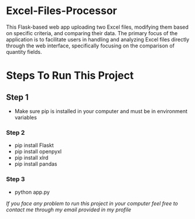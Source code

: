 # Excel-Files-Processor
This Flask-based web app uploading two Excel files, modifying them based on specific criteria, and comparing their data. The primary focus of the application is to facilitate users in handling and analyzing Excel files directly through the web interface, specifically focusing on the comparison of quantity fields.

<h1>Steps To Run This Project</h1>
<h2>Step 1</h2>
    <ul>
        <li>Make sure pip is installed in your computer and must be in environment variables</li>
    </ul>
<h3>Step 2</h3>
    <ul>
        <li>pip install Flaskt</li>
        <li>pip install openpyxl</li>
        <li>pip install xlrd</li>
        <li>pip install pandas</li>
    </ul>
<h3>Step 3</h3>
    <ul>
        <li>python app.py</li>
    </ul>

<i>If you face any problem to run this project in your computer feel free to contact me through my email provided in my profile</i>
